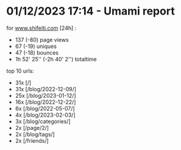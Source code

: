 # 01/12/2023 17:14 - Umami report
for www.shifeiti.com [24h] :

 - 137 (-80) page views
 - 67 (-19) uniques
 - 47 (-18) bounces
 - 1h 52' 25'' (-2h 40' 2'') totaltime


top 10 urls:
 - 31x [/]
 - 31x [/blog/2022-12-09/]
 - 25x [/blog/2023-01-12/]
 - 16x [/blog/2022-12-22/]
 - 6x [/blog/2022-05-07/]
 - 4x [/blog/2023-02-03/]
 - 3x [/blog/categories/]
 - 2x [/page/2/]
 - 2x [/blog/tags/]
 - 2x [/friends/]


